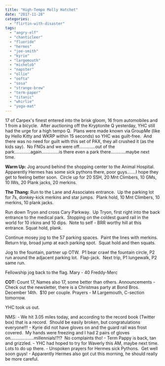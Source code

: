 ```yaml
---
title: "High-Tempo Molly Hatchet"
date: "2017-11-28"
categories: 
  - "flirtin-with-disaster"
tags: 
  - "angry-elf"
  - "chanticleer"
  - "fluoride"
  - "hermes"
  - "joe-smith"
  - "kyrie"
  - "largemouth"
  - "michelob"
  - "napster"
  - "ollie"
  - "oofta"
  - "sosa"
  - "strange-brew"
  - "term-paper"
  - "titanic"
  - "whirlie"
  - "yoga-mat"
---
```


17 of Carpex's finest entered into the brisk gloom, 16 from automobiles and 1 from a bicycle.  After auctioning off the Kryptonite Q yesterday, YHC still had the urge for a high tempo Q.  Plans were made known via GroupMe (like by Hello Kitty and WKRP within 15 seconds) so YHC was guilt-free.  And there was no need for guilt with this set of PAX, they all crushed it (as the kids say).  No FNGs and we were off.............out of the park.............again..............is there even a park there............maybe next time.

**Warm Up:** Jog around behind the shopping center to the Animal Hospital.  Apparently Hermes has some sick pythons there, poor guys.......I hope they get to feeling better soon.  Circle up for 20 SSH, 20 Mnt Climbers, 10 GMs, 10 IWs, 20 Plank jacks, 20 merkins.

**The Thang:** Run to the Lane and Associates entrance.  Up the parking lot for 7s, donkey-kick merkins and star jumps.  Plank hold, 10 Mnt Climbers, 10 merkins, 10 plank jacks.

Run down Tryon and cross Cary Parkway.  Up Tryon, first right into the back entrance to the medical park.  Stopping on the coldest guard rail in the world for 10 irkins and 10 dips.  Note to self - BRR worthy hill at this entrance. Squat hold, plank.

Continue mosey jog to the 57 parking spaces.  Paint the lines with merkins.  Return trip, broad jump at each parking spot.  Squat hold and then squats.

Jog to the fountain, partner up OTW.  P1 bear crawl the fountain circle, P2 run around the adjacent parking lot.  Flap-jack.  Next trip, P1 lungewalk, P2 same run.

Fellowship jog back to the flag. Mary - 40 Freddy-Merc

**COT:** Count 17, Names also 17, some better than others. Announcements - Check out the newsletter, there is a Christmas party at Bond Bros. December 14th.  $10 per couple. Prayers - M Largemouth, C-section tomorrow.

YHC took us out.

NMS: - We hit 3.05 miles today, and according to the record book (Twitter box) that is a record.  Should be easily broken, but congratulations everyone!!! - Kyrie did not have gloves on and the guard rail was frost covered.  My hands were freezing and I had 2 pairs of gloves on...................millennials!?!?  No complaints tho! - Term Pappy is back, tan and grizzled. - YHC had hoped to try for Waverly this AM, maybe next time.  Lots to do up there. - Unspoken prayers for Hermes sick Pythons.  Get well soon guys! - Apparently Hermes also got cut this morning, he should really be more careful.
